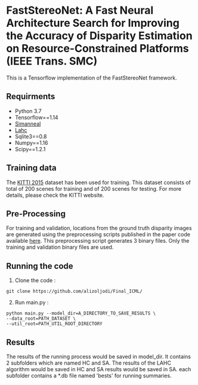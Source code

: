 # FastStereoNet: A Fast Neural Architecture Search for Improving the Accuracy of Disparity Estimation on Resource-Constrained Platforms (IEEE Trans. SMC)
This is a Tensorflow implementation of the FastStereoNet framework.

## Requirments
- Python 3.7
- Tensorflow==1.14
- [Simanneal](https://github.com/perrygeo/simanneal)
- [Lahc](https://github.com/gunnstein/lahc)
- Sqlite3==0.8
- Numpy==1.16
- Scipy==1.2.1
## Training data
The [KITTI 2015](http://www.cvlibs.net/datasets/kitti/eval_scene_flow.php?benchmark=stereo) dataset has been used for training. This dataset consists of total of 200 scenes for training and of 200 scenes for testing. For more details, please check the KITTI website.
## Pre-Processing
For training and validation, locations from the ground truth disparity images are generated using the preprocessing scripts published in the paper code available [here](https://bitbucket.org/saakuraa/cvpr16_stereo_public/src/1a41996ef7dda999b43d249fd51442d0b2e9dd0f/preprocess/?at=master). This preprocessing script generates 3 binary files. Only the training and validation binary files are used.
## Running the code
1. Clone the code :
```
git clone https://github.com/alizoljodi/Final_ICML/
```
2. Run main.py :
```
python main.py --model_dir=A_DIRECTORY_TO_SAVE_RESULTS \
--data_root=PATH_DATASET \
--util_root=PATH_UTIL_ROOT_DIRECTORY
```
## Results
The results of the running process would be saved in model_dir. It contains 2 subfolders which are named HC and SA. The results of the LAHC algorithm would be saved in HC and SA results would be saved in SA.
each subfolder contains a *.db file named 'bests' for running summaries.
